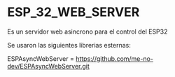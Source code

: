 # ESP_32_WEB_SERVER

Es un servidor web asincrono para el control del ESP32

Se usaron las siguientes librerias esternas:

ESPAsyncWebServer = https://github.com/me-no-dev/ESPAsyncWebServer.git
